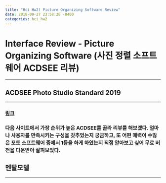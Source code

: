 ```yaml
---
title: "Hci Hw2) Picture Organizing Software Review"
date: 2018-09-27 23:58:28 -0400
categories: hci_hw2
---
```


# Interface Review - Picture Organizing Software (사진 정렬 소프트웨어 ACDSEE 리뷰)
---
## ACDSEE Photo Studio Standard 2019
---
### [링크](https://www.toptenreviews.com/software/multimedia/best-photo-organizing-software/ "toptenreviews")
### 다음 사이트에서 가장 순위가 높은 ACDSEE를 골라 리뷰를 해보겠다. 얼마나 사용자를 만족시키는 구성을 갖추었는지 궁금하고, 또 어떤 매력이 수많은 포토 소프트웨어 중에서 1등을 하게 하였는지 직접 알아보고 싶어 무료 버전을 다운받아 살펴보았다. 
## 멘탈모델
---
### 
